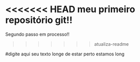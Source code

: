 <<<<<<< HEAD
meu primeiro repositório git!!
=======
Segundo passo em processo!!
>>>>>>> atualiza-readme


#digite aqui seu texto
longe de estar perto estamos long
